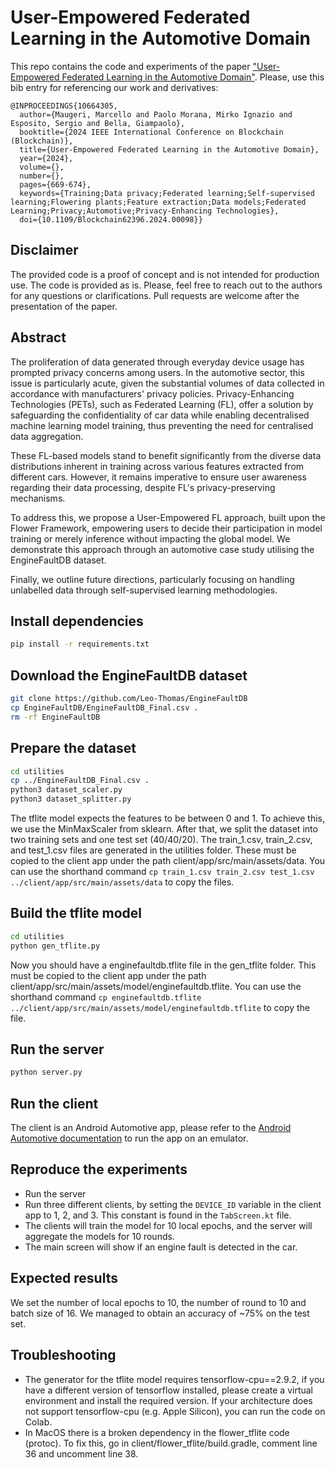 # User-Empowered Federated Learning in the Automotive Domain
This repo contains the code and experiments of the paper ["User-Empowered Federated Learning in the Automotive Domain"](https://doi.org/10.1109/Blockchain62396.2024.00098).
Please, use this bib entry for referencing our work and derivatives:
```
@INPROCEEDINGS{10664305,
  author={Maugeri, Marcello and Paolo Morana, Mirko Ignazio and Esposito, Sergio and Bella, Giampaolo},
  booktitle={2024 IEEE International Conference on Blockchain (Blockchain)}, 
  title={User-Empowered Federated Learning in the Automotive Domain}, 
  year={2024},
  volume={},
  number={},
  pages={669-674},
  keywords={Training;Data privacy;Federated learning;Self-supervised learning;Flowering plants;Feature extraction;Data models;Federated Learning;Privacy;Automotive;Privacy-Enhancing Technologies},
  doi={10.1109/Blockchain62396.2024.00098}}
```


## Disclaimer
The provided code is a proof of concept and is not intended for production use. The code is provided as is. Please, feel free to reach out to the authors for any questions or clarifications. Pull requests are welcome after the presentation of the paper.

## Abstract
The proliferation of data generated through everyday device usage has prompted privacy concerns among users.
In the automotive sector, this issue is particularly acute, given the substantial volumes of data collected in accordance with manufacturers' privacy policies. Privacy-Enhancing Technologies (PETs), such as Federated Learning (FL), offer a solution by safeguarding the confidentiality of car data while enabling decentralised machine learning model training, thus preventing the need for centralised data aggregation.

These FL-based models stand to benefit significantly from the diverse data distributions inherent in training across various features extracted from different cars.
However, it remains imperative to ensure user awareness regarding their data processing, despite FL's privacy-preserving mechanisms.

To address this, we propose a User-Empowered FL approach, built upon the Flower Framework, empowering users to decide their participation in model training or merely inference without impacting the global model.
We demonstrate this approach through an automotive case study utilising the EngineFaultDB dataset.

Finally, we outline future directions, particularly focusing on handling unlabelled data through self-supervised learning methodologies.

## Install dependencies
```bash
pip install -r requirements.txt
```

## Download the EngineFaultDB dataset 
```bash
git clone https://github.com/Leo-Thomas/EngineFaultDB
cp EngineFaultDB/EngineFaultDB_Final.csv .
rm -rf EngineFaultDB
```

## Prepare the dataset
```bash
cd utilities
cp ../EngineFaultDB_Final.csv .
python3 dataset_scaler.py
python3 dataset_splitter.py
```
The tflite model expects the features to be between 0 and 1. To achieve this, we use the MinMaxScaler from sklearn. After that, we  split the dataset into two training sets and one test set (40/40/20). The train_1.csv, train_2.csv, and test_1.csv files are generated in the utilities folder. These must be copied to the client app under the path client/app/src/main/assets/data. You can use the shorthand command `cp train_1.csv train_2.csv test_1.csv ../client/app/src/main/assets/data` to copy the files.

## Build the tflite model
```bash
cd utilities
python gen_tflite.py
```
Now you should have a enginefaultdb.tflite file in the gen_tflite folder. This must be copied to the client app under the path client/app/src/main/assets/model/enginefaultdb.tflite. You can use the shorthand command `cp enginefaultdb.tflite ../client/app/src/main/assets/model/enginefaultdb.tflite` to copy the file.

## Run the server
```bash
python server.py
```

## Run the client
The client is an Android Automotive app, please refer to the [Android Automotive documentation](https://developer.android.com/training/cars/testing/emulator) to run the app on an emulator.

## Reproduce the experiments
- Run the server
- Run three different clients, by setting the `DEVICE_ID` variable in the client app to 1, 2, and 3. This constant is found in the `TabScreen.kt` file.
- The clients will train the model for 10 local epochs, and the server will aggregate the models for 10 rounds.
- The main screen will show if an engine fault is detected in the car.

## Expected results
We set the number of local epochs to 10, the number of round to 10 and batch size of 16. We managed to obtain an accuracy of ~75% on the test set.

## Troubleshooting
- The generator for the tflite model requires tensorflow-cpu==2.9.2, if you have a different version of tensorflow installed, please create a virtual environment and install the required version. If your architecture does not support tensorflow-cpu (e.g. Apple Silicon), you can run the code on Colab.
- In MacOS there is a broken dependency in the flower_tflite code (protoc). To fix this, go in client/flower_tflite/build.gradle, comment line 36 and uncomment line 38.

